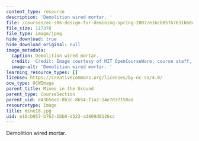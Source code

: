 ```yaml
---
content_type: resource
description: 'Demolition wired mortar. '
file: /courses/ec-s06-design-for-demining-spring-2007/e16cb057b7631bb0d523a3609d8126cc_mine18.jpg
file_size: 117378
file_type: image/jpeg
hide_download: true
hide_download_original: null
image_metadata:
  caption: Demolition wired mortar.
  credit: 'Credit: Image courtesy of MIT OpenCourseWare, course staff, and students.'
  image-alt: 'Demolition wired mortar. '
learning_resource_types: []
license: https://creativecommons.org/licenses/by-nc-sa/4.0/
ocw_type: OCWImage
parent_title: Mines in the Ground
parent_type: CourseSection
parent_uid: e43b56e1-0b3c-8b54-f1a2-14e7d37158ad
resourcetype: Image
title: mine18.jpg
uid: e16cb057-b763-1bb0-d523-a3609d8126cc
---
```

Demolition wired mortar. 